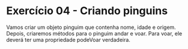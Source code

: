 # Exercício 04 - Criando pinguins

Vamos criar um objeto pinguim que contenha nome, idade e origem. Depois, criaremos métodos para o pinguim andar e voar. Para voar, ele deverá ter uma propriedade podeVoar verdadeira.